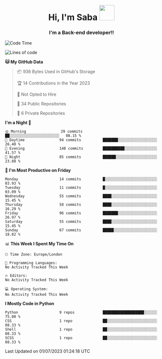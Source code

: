 <h1 align="center">Hi, I'm Saba <img src="https://media.giphy.com/media/EdB2g3VFDoKs57oe1w/giphy.gif" width="50"></h1>
<h3 align="center">I'm a Back-end developer!!</h3>

<!--START_SECTION:waka-->
![Code Time](http://img.shields.io/badge/Code%20Time-680%20hrs%2018%20mins-blue)

![Lines of code](https://img.shields.io/badge/From%20Hello%20World%20I%27ve%20Written-28.2%20thousand%20lines%20of%20code-blue)

**🐱 My GitHub Data** 

> 📦 936 Bytes Used in GitHub's Storage 
 > 
> 🏆 14 Contributions in the Year 2023
 > 
> 🚫 Not Opted to Hire
 > 
> 📜 34 Public Repositories 
 > 
> 🔑 6 Private Repositories 
 > 
**I'm a Night 🦉** 

```text
🌞 Morning                29 commits          ██░░░░░░░░░░░░░░░░░░░░░░░   08.15 % 
🌆 Daytime                94 commits          ███████░░░░░░░░░░░░░░░░░░   26.40 % 
🌃 Evening                148 commits         ██████████░░░░░░░░░░░░░░░   41.57 % 
🌙 Night                  85 commits          ██████░░░░░░░░░░░░░░░░░░░   23.88 % 
```
📅 **I'm Most Productive on Friday** 

```text
Monday                   14 commits          █░░░░░░░░░░░░░░░░░░░░░░░░   03.93 % 
Tuesday                  11 commits          █░░░░░░░░░░░░░░░░░░░░░░░░   03.09 % 
Wednesday                55 commits          ████░░░░░░░░░░░░░░░░░░░░░   15.45 % 
Thursday                 58 commits          ████░░░░░░░░░░░░░░░░░░░░░   16.29 % 
Friday                   96 commits          ███████░░░░░░░░░░░░░░░░░░   26.97 % 
Saturday                 55 commits          ████░░░░░░░░░░░░░░░░░░░░░   15.45 % 
Sunday                   67 commits          █████░░░░░░░░░░░░░░░░░░░░   18.82 % 
```


📊 **This Week I Spent My Time On** 

```text
🕑︎ Time Zone: Europe/London

💬 Programming Languages: 
No Activity Tracked This Week

🔥 Editors: 
No Activity Tracked This Week

💻 Operating System: 
No Activity Tracked This Week
```

**I Mostly Code in Python** 

```text
Python                   9 repos             ███████████████████░░░░░░   75.00 % 
CSS                      1 repo              ██░░░░░░░░░░░░░░░░░░░░░░░   08.33 % 
Shell                    1 repo              ██░░░░░░░░░░░░░░░░░░░░░░░   08.33 % 
SCSS                     1 repo              ██░░░░░░░░░░░░░░░░░░░░░░░   08.33 % 
```




 Last Updated on 01/07/2023 01:24:18 UTC
<!--END_SECTION:waka-->
